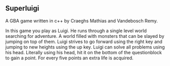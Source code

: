 ## Superluigi

A GBA game written in c++ by Craeghs Mathias and Vandebosch Remy.

In this game you play as Luigi. He runs through a single level world searching for adventure.
A world filled with monsters that can be slayed by jumping on top of them.
Luigi strives to go forward using the right key and jumping to new heights using the up key.
Luigi can solve all problems using his head. Literally using his head, hit it on the bottom of the questionblock to gain a point.
For every five points an extra life is acquired.